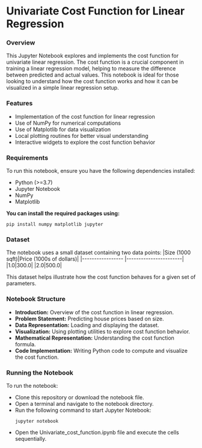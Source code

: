 # Univariate Cost Function for Linear Regression
### Overview
This Jupyter Notebook explores and implements the cost function for univariate linear regression. The cost function is a crucial component in training a linear regression model, helping to measure the difference between predicted and actual values. This notebook is ideal for those looking to understand how the cost function works and how it can be visualized in a simple linear regression setup.
### Features
- Implementation of the cost function for linear regression
- Use of NumPy for numerical computations
- Use of Matplotlib for data visualization
- Local plotting routines for better visual understanding
- Interactive widgets to explore the cost function behavior
### Requirements
To run this notebook, ensure you have the following dependencies installed:
- Python (>=3.7)
- Jupyter Notebook
- NumPy
- Matplotlib

**You can install the required packages using:**
```
pip install numpy matplotlib jupyter
```
### Dataset
The notebook uses a small dataset containing two data points:
|Size (1000 sqft)|Price (1000s of dollars)|
|----------------- |-----------------------|
|1.0|300.0|
|2.0|500.0|  

This dataset helps illustrate how the cost function behaves for a given set of parameters.
### Notebook Structure
- **Introduction:** Overview of the cost function in linear regression.
- **Problem Statement:** Predicting house prices based on size.
- **Data Representation:** Loading and displaying the dataset.
- **Visualization:** Using plotting utilities to explore cost function behavior.
- **Mathematical Representation:** Understanding the cost function formula.
- **Code Implementation:** Writing Python code to compute and visualize the cost function.
### Running the Notebook
To run the notebook:
- Clone this repository or download the notebook file.
- Open a terminal and navigate to the notebook directory.
- Run the following command to start Jupyter Notebook:
  ```
  jupyter notebook
  ```
- Open the Univariate_cost_function.ipynb file and execute the cells sequentially.
